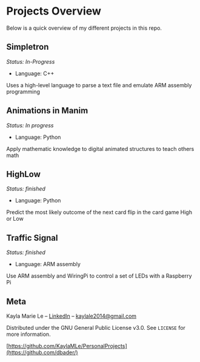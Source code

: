 # Projects Overview
Below is a quick overview of my different projects in this repo.

## Simpletron
*Status: In-Progress*
* Language: C++

Uses a high-level language to parse a text file and emulate ARM assembly programming


## Animations in Manim
*Status: In progress*
* Language: Python

Apply mathematic knowledge to digital animated structures to teach others math

## HighLow
*Status: finished*
* Language: Python

Predict the most likely outcome of the next card flip in the card game High or Low

## Traffic Signal
*Status: finished*
* Language: ARM assembly

Use ARM assembly and WiringPi to control a set of LEDs with a Raspberry Pi

## Meta

Kayla Marie Le – [LinkedIn](https://www.linkedin.com/in/kaylamle/) – kaylale2014@gmail.com

Distributed under the GNU General Public License v3.0. See ``LICENSE`` for more information.

[https://github.com/KaylaMLe/PersonalProjects](https://github.com/dbader/)
